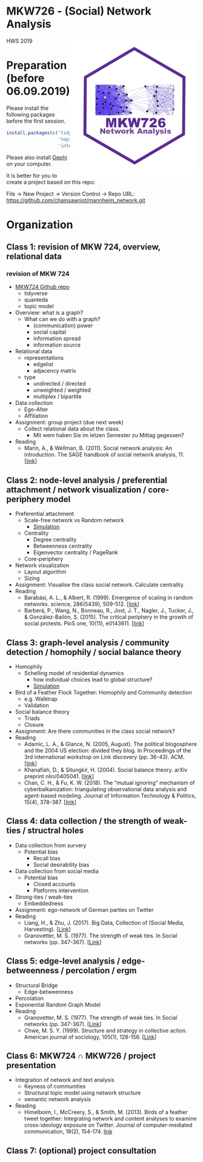 MKW726 - (Social) Network Analysis
================

<img src="data/mkw726.png" align="right" />

HWS 2019

Preparation (before 06.09.2019)
===============================

Please install the following packages before the first session.

``` r
install.packages(c('tidyverse', 'rio', 'quanteda', 'rtweet', 
                   'topicmodels', 'stm', 'igraph', 'statnet', 
                   'intergraph'))
```

Please also install [Gephi](https://gephi.org/) on your computer.

It is better for you to create a project based on this repo:

File -&gt; New Project -&gt; Version Control -&gt; Repo URL: <https://github.com/chainsawriot/mannheim_network.git>

Organization
============

Class 1: revision of MKW 724, overview, relational data
-------------------------------------------------------

### revision of MKW 724

-   [MKW724 Github repo](https://github.com/chainsawriot/mannheim_computational)
    -   tidyverse
    -   quanteda
    -   topic model
-   Overview: what is a graph?
    -   What can we do with a graph?
        -   (communication) power
        -   social capital
        -   information spread
        -   information source
-   Relational data
    -   representations
        -   edgelist
        -   adjacency matrix
    -   type
        -   undirected / directed
        -   unweighted / weighted
        -   multiplex / bipartite
-   Data collection
    -   Ego-Alter
    -   Affiliation
-   Assignment: group project (due next week)
    -   Collect relational data about the class.
        -   Mit wem haben Sie im letzen Semester zu Mittag gegessen?
-   Reading
    -   Marin, A., & Wellman, B. (2011). Social network analysis: An introduction. The SAGE handbook of social network analysis, 11. \[[link](https://mis.csit.sci.tsu.ac.th/siraya/wp-content/uploads/2015/09/1Social-Network-Analysis-An-Introduction-1.pdf)\]

Class 2: node-level analysis / preferential attachment / network visualization / core-periphery model
-----------------------------------------------------------------------------------------------------

-   Preferential attachment
    -   Scale-free network vs Random network
        -   [Simulation](http://rocs.hu-berlin.de/interactive/pa/index.html)
    -   Centrality
        -   Degree centrality
        -   Betweenness centrality
        -   Eigenvector centrality / PageRank
    -   Core-periphery
-   Network visualization
    -   Layout algorithm
    -   Sizing
-   Assignment: Visualise the class social network. Calculate centrality.
-   Reading
    -   Barabási, A. L., & Albert, R. (1999). Emergence of scaling in random networks. science, 286(5439), 509-512. \[[link](https://arxiv.org/pdf/cond-mat/9910332.pdf%3Forigin%3Dpublication_detail)\]
    -   Barberá, P., Wang, N., Bonneau, R., Jost, J. T., Nagler, J., Tucker, J., & González-Bailón, S. (2015). The critical periphery in the growth of social protests. PloS one, 10(11), e0143611. \[[link](https://journals.plos.org/plosone/article?id=10.1371/journal.pone.0143611)\]

Class 3: graph-level analysis / community detection / homophily / social balance theory
---------------------------------------------------------------------------------------

-   Homophily
    -   Schelling model of residential dynamics
        -   how individual choices lead to global structure?
        -   [Simulation](http://nifty.stanford.edu/2014/mccown-schelling-model-segregation/)
-   Bird of a Feather Flock Together: Homophily and Community detection
    -   e.g. Walktrap
    -   Validation
-   Social balance theory
    -   Triads
    -   Closure
-   Assignment: Are there communities in the class social network?
-   Reading
    -   Adamic, L. A., & Glance, N. (2005, August). The political blogosphere and the 2004 US election: divided they blog. In Proceedings of the 3rd international workshop on Link discovery (pp. 36-43). ACM. \[[link](http://www.ramb.ethz.ch/CDstore/www2005-ws/workshop/wf10/AdamicGlanceBlogWWW.pdf)\]
    -   Khanafiah, D., & Situngkir, H. (2004). Social balance theory. arXiv preprint nlin/0405041. \[[link](https://arxiv.org/abs/nlin/0405041)\]
    -   Chan, C. H., & Fu, K. W. (2018). The “mutual ignoring” mechanism of cyberbalkanization: triangulating observational data analysis and agent-based modeling. Journal of Information Technology & Politics, 15(4), 378-387. \[[link](https://osf.io/2mv6w/)\]

Class 4: data collection / the strength of weak-ties / structral holes
----------------------------------------------------------------------

-   Data collection from survery
    -   Potential bias
        -   Recall bias
        -   Social desirability bias
-   Data collection from social media
    -   Potential bias
        -   Closed accounts
        -   Platforms intervention
-   Strong-ties / weak-ties
    -   Embeddedness
-   Assignment: ego-network of German parties on Twitter
-   Reading
    -   Liang, H., & Zhu, J. (2017). Big Data, Collection of (Social Media, Harvesting). \[[Link](https://onlinelibrary.wiley.com/doi/10.1002/9781118901731.iecrm0015)\]
    -   Granovetter, M. S. (1977). The strength of weak ties. In Social networks (pp. 347-367). \[[Link](http://bkp.pirna.com.ar/files/pirna/ARS1/ARS1-04-Granovetter-1973-The-strength-of-weak-ties.pdf)\]

Class 5: edge-level analysis / edge-betweenness / percolation / ergm
--------------------------------------------------------------------

-   Structural Bridge
    -   Edge-betweenness
-   Percolation
-   Exponential Random Graph Model
-   Reading
    -   Granovetter, M. S. (1977). The strength of weak ties. In Social networks (pp. 347-367). \[[Link](http://bkp.pirna.com.ar/files/pirna/ARS1/ARS1-04-Granovetter-1973-The-strength-of-weak-ties.pdf)\]
    -   Chwe, M. S. Y. (1999). Structure and strategy in collective action. American journal of sociology, 105(1), 128-156. \[[Link](https://www.journals.uchicago.edu/doi/pdfplus/10.1086/210269)\]

Class 6: MKW724 ∩ MKW726 / project presentation
-----------------------------------------------

-   Integration of network and text analysis
    -   Keyness of communities
    -   Structural topic model using network structure
    -   semantic network analysis
-   Reading
    -   Himelboim, I., McCreery, S., & Smith, M. (2013). Birds of a feather tweet together: Integrating network and content analyses to examine cross-ideology exposure on Twitter. Journal of computer-mediated communication, 18(2), 154-174. [link](https://onlinelibrary.wiley.com/doi/full/10.1111/jcc4.12001)

Class 7: (optional) project consultation
----------------------------------------
